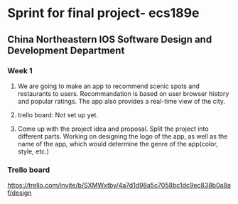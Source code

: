 # Sprint for final project- ecs189e
## China Northeastern IOS Software Design and Development Department

### Week 1
1. We are going to make an app to recommend scenic spots and restaurants to users. Recommandation is based on user browser history and popular ratings. The app also provides a real-time view of the city.

2. trello board: Not set up yet.

3. Come up with the project idea and proposal. Split the project into different parts. Working on designing the logo of the app, as well as the name of the app, which would determine the genre of the app(color, style, etc.)

### Trello board
https://trello.com/invite/b/SXMWxtby/4a7d1d98a5c7058bc1dc9ec838b0a8af/design
